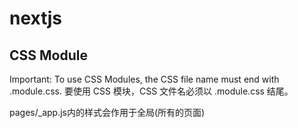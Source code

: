 # nextjs

## CSS Module

Important: To use CSS Modules, the CSS file name must end with .module.css.
要使用 CSS 模块，CSS 文件名必须以 .module.css 结尾。

pages/_app.js内的样式会作用于全局(所有的页面)
